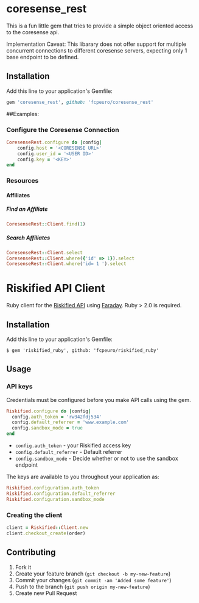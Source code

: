 # coresense_rest
  
This is a fun little gem that tries to provide a simple object oriented access to the coresense api.

Implementation Caveat: This libarary does not offer support for multiple concurrent connections to different 
coresense servers, expecting only 1 base endpoint to be defined.

## Installation

Add this line to your application's Gemfile:

```ruby
gem 'coresense_rest', github: 'fcpeuro/coresense_rest'
```


##Examples:

### Configure the Coresense Connection
```ruby
CoresenseRest.configure do |config|
    config.host = '<CORESENSE URL>'
    config.user_id = '<USER ID>'
    config.key = '<KEY>'
end
```
### Resources
#### Affiliates
##### Find an Affiliate
```ruby
CoresenseRest::Client.find(1)
```
##### Search Affiliates 
```ruby
CoresenseRest::Client.select
CoresenseRest::Client.where({'id' => 1}).select
CoresenseRest::Client.where('id= 1 ').select
```


# Riskified API Client

Ruby client for the [Riskified API](https://apiref.riskified.com) using [Faraday](https://github.com/technoweenie/faraday).  Ruby > 2.0 is required.

## Installation

Add this line to your application's Gemfile:

    $ gem 'riskified_ruby', github: 'fcpeuro/riskified_ruby'

## Usage

### API keys

Credentials must be configured before you make API calls using the gem.

```ruby
Riskified.configure do |config|
  config.auth_token = 'rw342fdj534'
  config.default_referrer = 'www.example.com'
  config.sandbox_mode = true
end
```

* `config.auth_token` - your Riskified access key
* `config.default_referrer` - Default referrer
* `config.sandbox_mode` - Decide whether or not to use the sandbox endpoint

The keys are available to you throughout your application as:

```ruby
Riskified.configuration.auth_token
Riskified.configuration.default_referrer
Riskified.configuration.sandbox_mode
```

### Creating the client

```ruby
client = Riskified::Client.new
client.checkout_create(order)
```

## Contributing

1. Fork it
2. Create your feature branch (`git checkout -b my-new-feature`)
3. Commit your changes (`git commit -am 'Added some feature'`)
4. Push to the branch (`git push origin my-new-feature`)
5. Create new Pull Request